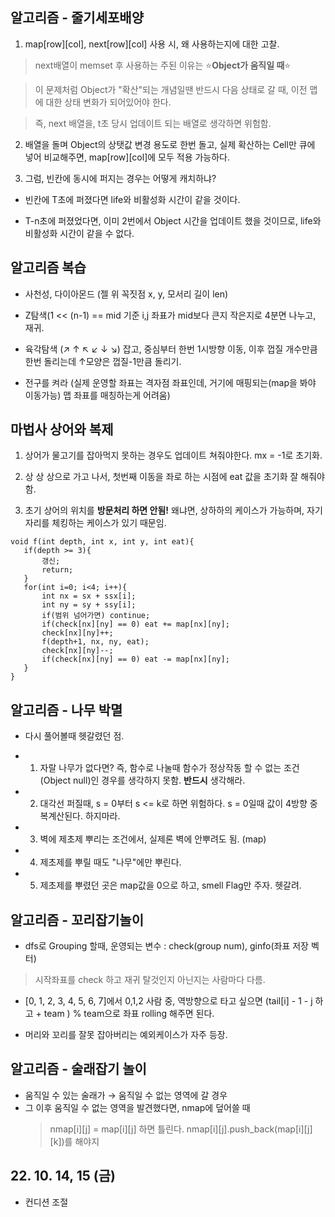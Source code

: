 ## 알고리즘 - 줄기세포배양

 1. map[row][col], next[row][col] 사용 시, 왜 사용하는지에 대한 고찰.

 > next배열이 memset 후 사용하는 주된 이유는 :star:**Object가 움직일 때**:star:

 > 이 문제처럼 Object가 "확산"되는 개념일땐 반드시 다음 상태로 갈 때, 이전 맵에 대한 상태 변화가 되어있어야 한다.

 > 즉, next 배열을, t초 당시 업데이트 되는 배열로 생각하면 위험함.

 2. 배열을 돌며 Object의 상탯값 변경 용도로 한번 돌고, 실제 확산하는 Cell만 큐에 넣어 비교해주면, map[row][col]에 모두 적용 가능하다.

 3. 그럼, 빈칸에 동시에 퍼지는 경우는 어떻게 캐치하냐?

  - 빈칸에 T초에 퍼졌다면 life와 비활성화 시간이 같을 것이다.

  - T-n초에 퍼졌었다면, 이미 2번에서 Object 시간을 업데이트 했을 것이므로, life와 비활성화 시간이 같을 수 없다.

## 알고리즘 복습

 - 사천성, 다이아몬드 (젤 위 꼭짓점 x, y, 모서리 길이 len)

 - Z탐색(1 << (n-1) == mid 기준 i,j 좌표가 mid보다 큰지 작은지로 4분면 나누고, 재귀.

 - 육각탐색 (↗ ↑ ↖ ↙ ↓ ↘) 잡고, 중심부터 한번 1시방향 이동, 이후 껍질 개수만큼 한번 돌리는데 ↑모양은 껍질-1만큼 돌리기.

 -  전구를 켜라 (실제 운영할 좌표는 격자점 좌표인데, 거기에 매핑되는(map을 봐야 이동가능) 맵 좌표를 매칭하는게 어려움)

## 마법사 상어와 복제

 1. 상어가 물고기를 잡아먹지 못하는 경우도 업데이트 쳐줘야한다. mx = -1로 초기화.

 2. 상 상 상으로 가고 나서, 첫번째 이동을 좌로 하는 시점에 eat 값을 초기화 잘 해줘야 함.

 3. 초기 상어의 위치를 **방문처리 하면 안됨!** 왜냐면, 상하하의 케이스가 가능하며, 자기 자리를 체킹하는 케이스가 있기 때문임.

 ```
 void f(int depth, int x, int y, int eat){
    if(depth >= 3){
        갱신;
        return;
    }
    for(int i=0; i<4; i++){
        int nx = sx + ssx[i];
        int ny = sy + ssy[i];
        if(범위 넘어가면) continue;
        if(check[nx][ny] == 0) eat += map[nx][ny];
        check[nx][ny]++;
        f(depth+1, nx, ny, eat);
        check[nx][ny]--;
        if(check[nx][ny] == 0) eat -= map[nx][ny];
    }
 }
 ```

## 알고리즘 - 나무 박멸

 - 다시 풀어볼때 헷갈렸던 점.

 - 1. 자랄 나무가 없다면? 즉, 함수로 나눌때 함수가 정상작동 할 수 없는 조건(Object null)인 경우를 생각하지 못함. **반드시** 생각해라.

 - 2. 대각선 퍼질때, s = 0부터 s <= k로 하면 위험하다. s = 0일때 값이 4방향 중복계산된다. 하지마라.

 - 3. 벽에 제초제 뿌리는 조건에서, 실제론 벽에 안뿌려도 됨. (map)

 - 4. 제초제를 뿌릴 때도 "나무"에만 뿌린다.

 - 5. 제초제를 뿌렸던 곳은 map값을 0으로 하고, smell Flag만 주자. 헷갈려. 

## 알고리즘 - 꼬리잡기놀이

 - dfs로 Grouping 할때, 운영되는 변수 : check(group num), ginfo(좌표 저장 벡터)

 > 시작좌표를 check 하고 재귀 탈것인지 아닌지는 사람마다 다름.

 - [0, 1, 2, 3, 4, 5, 6, 7]에서 0,1,2 사람 중, 역방향으로 타고 싶으면 (tail[i] - 1 - j 하고 + team ) % team으로 좌표 rolling 해주면 된다.

- 머리와 꼬리를 잘못 잡아버리는 예외케이스가 자주 등장.

## 알고리즘 - 술래잡기 놀이

 - 움직일 수 있는 술래가 → 움직일 수 없는 영역에 갈 경우
 - 그 이후 움직일 수 없는 영역을 발견했다면, nmap에 덮어쓸 때 
    > nmap[i][j] = map[i][j] 하면 틀린다. nmap[i][j].push_back(map[i][j][k])를 해야지
    
## 22. 10. 14, 15 (금)

 - 컨디션 조절